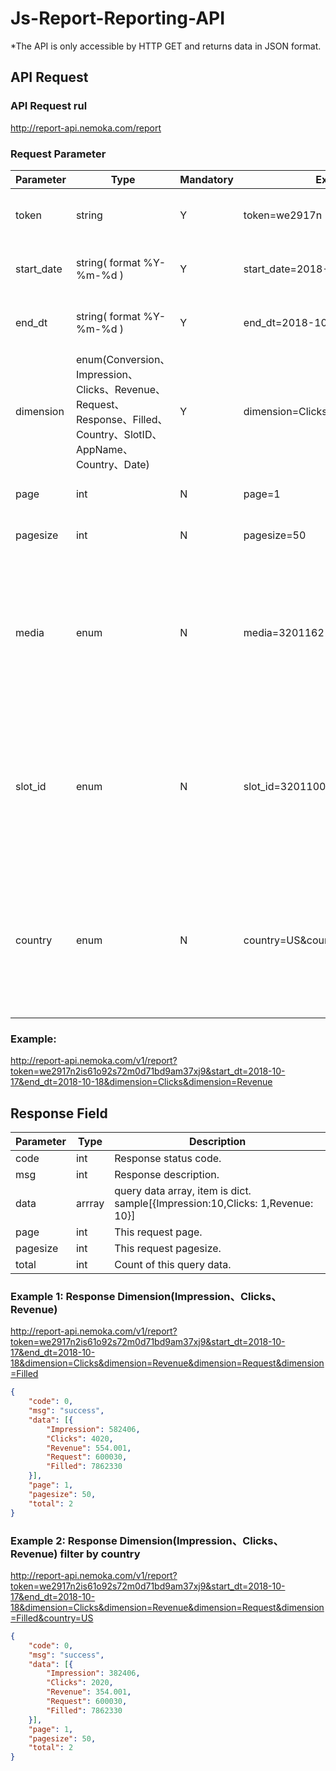 # Js-Report-Reporting-API

*The API is only accessible by HTTP GET and returns data in JSON format.

## API Request

### API Request rul

http://report-api.nemoka.com/report

### Request Parameter

| Parameter   | Type   | Mandatory | Example     |Description    |
|-------------|--------|-----------|-------------------------|------------------------------------------------------------------------------------------------------------------|
| token      | string | Y         | token=we2917n |Unique token to access Js Report API.                                                                        |
| start_date   | string( format %Y-%m-%d ) | Y         | start_date=2018-10-17          |Assign the start date to retrieve report.           |
| end_dt | string( format %Y-%m-%d ) | Y         | end_dt=2018-10-18         |Assign the end date to retrieve report.  | 
| dimension        |  enum(Conversion、Impression、Clicks、Revenue、Request、Response、Filled、Country、SlotID、AppName、Country、Date)    | Y        |   dimension=Clicks&dimension=Revenue            |The dimension would be responded |                                                               |
| page        | int  | N         | page=1       | Query which page default 1      |
| pagesize        | int  | N         | pagesize=50   | Rows of one page default 50.      |
| media        | enum  | N         | media=3201162   | Publishers can get data of specific media. All the data would be responded if publisher wouldn’t set this parameter.      |
| slot_id        | enum  | N         | slot_id=320110010    | Publishers can get data of specific slot_id. All the data would be responded if publisher wouldn’t set this parameter.      |
| country     | enum  | N         | country=US&country=CN        | Publishers can get data of specific countries.  all the data would be responded if publisher wouldn’t set this parameter.  |


### Example:
http://report-api.nemoka.com/v1/report?token=we2917n2is61o92s72m0d71bd9am37xj9&start_dt=2018-10-17&end_dt=2018-10-18&dimension=Clicks&dimension=Revenue

## Response Field

| Parameter | Type | Description |
| ---- | ---- | ---- |
| code | int | Response status code.|
| msg  | int | Response description. |
| data |  arrray  | query data array, item is dict. sample[{Impression:10,Clicks: 1,Revenue: 10}] |
| page | int| This request page. |
| pagesize | int| This request pagesize. |
| total | int | Count of this query data. |


### Example 1: Response Dimension(Impression、Clicks、Revenue)
http://report-api.nemoka.com/v1/report?token=we2917n2is61o92s72m0d71bd9am37xj9&start_dt=2018-10-17&end_dt=2018-10-18&dimension=Clicks&dimension=Revenue&dimension=Request&dimension=Filled

```json
{
	"code": 0,
	"msg": "success",
	"data": [{
		"Impression": 582406,
		"Clicks": 4020,
		"Revenue": 554.001,
		"Request": 600030,
		"Filled": 7862330
	}],
	"page": 1,
	"pagesize": 50,
	"total": 2
}
```

### Example 2: Response Dimension(Impression、Clicks、Revenue) filter by country
http://report-api.nemoka.com/v1/report?token=we2917n2is61o92s72m0d71bd9am37xj9&start_dt=2018-10-17&end_dt=2018-10-18&dimension=Clicks&dimension=Revenue&dimension=Request&dimension=Filled&country=US

```json
{
	"code": 0,
	"msg": "success",
	"data": [{
		"Impression": 382406,
		"Clicks": 2020,
		"Revenue": 354.001,
		"Request": 600030,
		"Filled": 7862330
	}],
	"page": 1,
	"pagesize": 50,
	"total": 2
}
```

